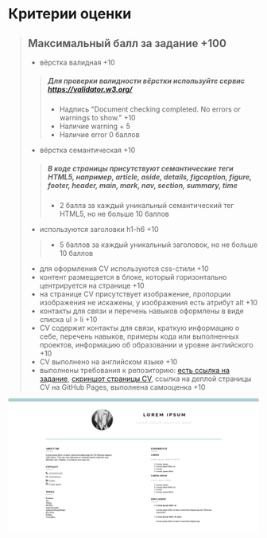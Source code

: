 # Критерии оценки

> ## Максимальный балл за задание +100
> - вёрстка валидная +10
>> ##### Для проверки валидности вёрстки используйте сервис https://validator.w3.org/
>>- Надпись "Document checking completed. No errors or warnings to show." +10
>>- Наличие warning + 5
>>- Наличие error 0 баллов
>- вёрстка семантическая +10
>> ##### В коде страницы присутствуют семантические теги HTML5, например, article, aside, details, figcaption, figure, footer, header, main, mark, nav, section, summary, time
>>- 2 балла за каждый уникальный семантический тег HTML5, но не больше 10 баллов
>- используются заголовки h1-h6 +10
>>- 5 баллов за каждый уникальный заголовок, но не больше 10 баллов
>- для оформления СV используются css-стили +10
>- контент размещается в блоке, который горизонтально центрируется на странице +10
>- на странице СV присутствует изображение, пропорции изображения не искажены, у изображения есть атрибут alt +10
>- контакты для связи и перечень навыков оформлены в виде списка ul > li +10
>- CV содержит контакты для связи, краткую информацию о себе, перечень навыков, примеры кода или выполненных проектов, информацию об образовании и уровне английского +10
> - CV выполнено на английском языке +10
> - выполнены требования к репозиторию: [есть ссылка на задание](https://rolling-scopes-school.github.io/stage0/#/stage0/tasks/html-css?id=%d0%9a%d1%80%d0%b8%d1%82%d0%b5%d1%80%d0%b8%d0%b8-%d0%be%d1%86%d0%b5%d0%bd%d0%ba%d0%b8), [скриншот страницы СV](./img/Screenshot_2021-03-01%20CV.png), ссылка на деплой страницы CV на GitHub Pages, выполнена самооценка +10

![alt](./img/Screenshot_2021-03-01%20CV.png)